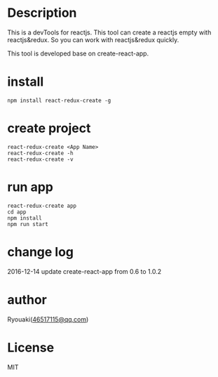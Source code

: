 # Description
This is a devTools for reactjs. This tool can create a reactjs empty with reactjs&redux.
So you can work with reactjs&redux quickly.

This tool is developed base on create-react-app.

# install
```
npm install react-redux-create -g 
```

# create project
```
react-redux-create <App Name>
react-redux-create -h
react-redux-create -v
```

# run app
```
react-redux-create app
cd app
npm install
npm run start 
```

# change log
2016-12-14 update create-react-app from 0.6 to 1.0.2

# author
Ryouaki(46517115@qq.com)

# License
MIT